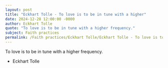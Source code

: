 ```yaml
---
layout: post
title: "Eckhart Tolle - To love is to be in tune with a higher"
date: 2024-12-28 12:00:00 -0000
author: Eckhart Tolle
quote: "To love is to be in tune with a higher frequency."
subject: Faith practices
permalink: /Faith practices/Eckhart Tolle/Eckhart Tolle - To love is to be in tune with a higher
---
```


To love is to be in tune with a higher frequency.

- Eckhart Tolle
